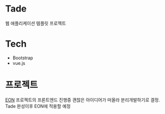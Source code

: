 # Tade
웹 애플리케이션 템플릿 프로젝트

# Tech
- Bootstrap
- vue.js

# 프로젝트
[EON](https://github.com/kyechan99/EON-WebServer) 프로젝트의 프론트엔드 진행중 괜찮은 아이디어가 떠올라 분리개발하기로 결정.
Tade 완성이후 EON에 적용할 예정
